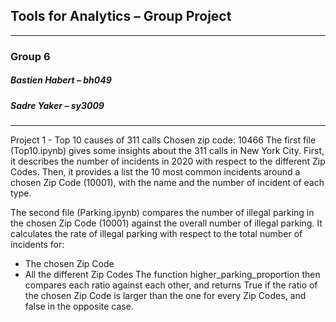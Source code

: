 ## Tools for Analytics – Group Project
---
### Group 6
##### Bastien Habert – bh049
##### Sadre Yaker – sy3009
---

Project 1 - Top 10 causes of 311 calls
Chosen zip code: 10466
The first file (Top10.ipynb) gives some insights about the 311 calls in New York City. First, it describes the number of incidents in 2020 with respect to the different Zip Codes. Then, it provides a list the 10 most common incidents around a chosen Zip Code (10001), with the name and the number of incident of each type.

The second file (Parking.ipynb) compares the number of illegal parking in the chosen Zip Code (10001) against the overall number of illegal parking. It calculates the rate of illegal parking with respect to the total number of incidents for:
-	The chosen Zip Code
-	All the different Zip Codes 
The function higher_parking_proportion then compares each ratio against each other, and returns True if the ratio of the chosen Zip Code is larger than the one for every Zip Codes, and false in the opposite case.
